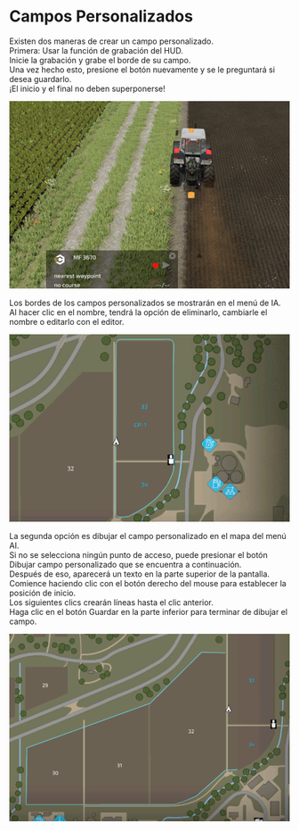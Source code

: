 # Campos Personalizados  
Existen dos maneras de crear un campo personalizado.  
Primera: Usar la función de grabación del HUD.  
Inicie la grabación y grabe el borde de su campo.  
Una vez hecho esto, presione el botón nuevamente y se le preguntará si desea guardarlo.  
¡El inicio y el final no deben superponerse!  


![Image](../assets/images/recordcustomhelp_0_0_765_510.png)

  
Los bordes de los campos personalizados se mostrarán en el menú de IA.  
Al hacer clic en el nombre, tendrá la opción de eliminarlo, cambiarle el nombre o editarlo con el editor.  


![Image](../assets/images/donecustomhelp_0_0_765_510.png)

  
La segunda opción es dibujar el campo personalizado en el mapa del menú AI.  
Si no se selecciona ningún punto de acceso, puede presionar el botón Dibujar campo personalizado que se encuentra a continuación.  
Después de eso, aparecerá un texto en la parte superior de la pantalla.  
Comience haciendo clic con el botón derecho del mouse para establecer la posición de inicio.  
Los siguientes clics crearán líneas hasta el clic anterior.  
Haga clic en el botón Guardar en la parte inferior para terminar de dibujar el campo.  


![Image](../assets/images/drawcustomhelp_0_0_765_510.png)

